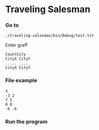 # Traveling Salesman

### Go to

```
./traveling-salesman/bin/Debug/test.txt
```

Enter graff

```
CountCity
CityX CityY
..... .....
CityX CityY
```

### File example

```
4
-3 2
7 5
0 0
-6 -6
```

### Run the program
